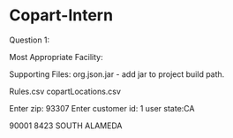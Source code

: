 # Copart-Intern

Question 1:

Most Appropriate Facility:

Supporting Files:
org.json.jar - add jar to project build path.

Rules.csv
copartLocations.csv



Enter zip: 
93307
Enter customer id: 
1
user state:CA

90001
8423 SOUTH ALAMEDA

